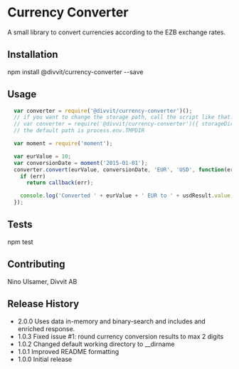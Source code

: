 Currency Converter
=========

A small library to convert currencies according to the EZB exchange rates.

## Installation

  npm install @divvit/currency-converter --save

## Usage

```JavaScript
  var converter = require('@divvit/currency-converter')();
  // if you want to change the storage path, call the script like that:
  // var converter = require('@divvit/currency-converter')({ storageDir: '/some/other/path' });
  // the default path is process.env.TMPDIR

  var moment = require('moment');

  var eurValue = 10;
  var conversionDate = moment('2015-01-01');
  converter.convert(eurValue, conversionDate, 'EUR', 'USD', function(err, usdResult) {
    if (err)
      return callback(err);

    console.log('Converted ' + eurValue + ' EUR to ' + usdResult.value + ' USD, according to FX rate of ' . usdResult.usedDate.format('DD.MM.YYYY') );
  });
```

## Tests

  npm test

## Contributing

Nino Ulsamer, Divvit AB

## Release History

* 2.0.0 Uses data in-memory and binary-search and includes and enriched response.  
* 1.0.3 Fixed issue #1: round currency conversion results to max 2 digits
* 1.0.2 Changed default working directory to __dirname
* 1.0.1 Improved README formatting
* 1.0.0 Initial release
